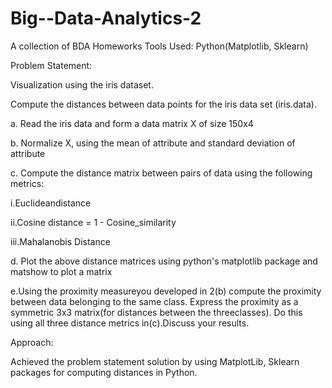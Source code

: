 # Big--Data-Analytics-2
A collection of BDA Homeworks
Tools Used: Python(Matplotlib, Sklearn)

Problem Statement:

Visualization using the iris dataset.  

Compute the distances between data points for the iris data set (iris.data). 

a. Read the iris data and form a data matrix X of size 150x4

b. Normalize X, using the mean of attribute and standard deviation of attribute

c. Compute the distance matrix between pairs of data using the following metrics:

  i.Euclideandistance
  
  ii.Cosine distance = 1 - Cosine_similarity
  
  iii.Mahalanobis Distance
  
d. Plot the above distance matrices using python's matplotlib package and matshow to plot a matrix

e.Using the proximity measureyou developed in 2(b) compute the proximity between data belonging to the same class.  Express the proximity as a symmetric 3x3 matrix(for distances between the threeclasses).  Do this using all three distance metrics in(c).Discuss your results.

Approach:

Achieved the problem statement solution by using MatplotLib, Sklearn packages for computing distances in Python.
